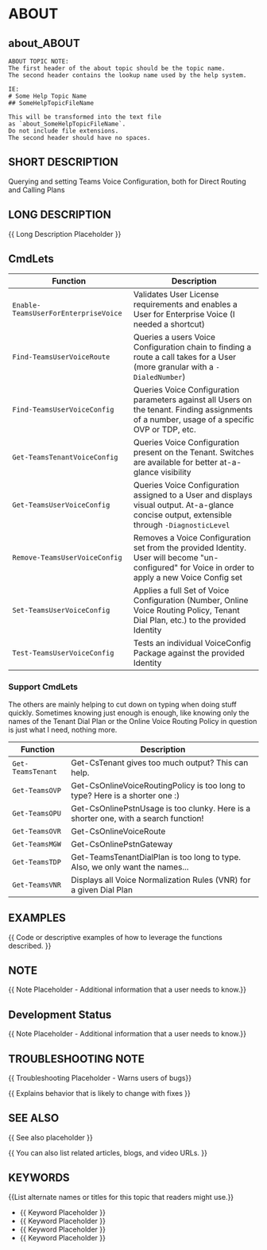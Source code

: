 ﻿# ABOUT

## about_ABOUT

```
ABOUT TOPIC NOTE:
The first header of the about topic should be the topic name.
The second header contains the lookup name used by the help system.

IE:
# Some Help Topic Name
## SomeHelpTopicFileName

This will be transformed into the text file
as `about_SomeHelpTopicFileName`.
Do not include file extensions.
The second header should have no spaces.
```

## SHORT DESCRIPTION

Querying and setting Teams Voice Configuration, both for Direct Routing and Calling Plans

## LONG DESCRIPTION

{{ Long Description Placeholder }}

## CmdLets

| Function                             | Description                                                                                                                                       |
| ------------------------------------ | ------------------------------------------------------------------------------------------------------------------------------------------------- |
| `Enable-TeamsUserForEnterpriseVoice` | Validates User License requirements and enables a User for Enterprise Voice (I needed a shortcut)                                                 |
| `Find-TeamsUserVoiceRoute`           | Queries a users Voice Configuration chain to finding a route a call takes for a User (more granular with a `-DialedNumber`)                       |
| `Find-TeamsUserVoiceConfig`          | Queries Voice Configuration parameters against all Users on the tenant. Finding assignments of a number, usage of a specific OVP or TDP, etc.     |
| `Get-TeamsTenantVoiceConfig`         | Queries Voice Configuration present on the Tenant. Switches are available for better at-a-glance visibility                                       |
| `Get-TeamsUserVoiceConfig`           | Queries Voice Configuration assigned to a User and displays visual output. At-a-glance concise output, extensible through `-DiagnosticLevel`      |
| `Remove-TeamsUserVoiceConfig`        | Removes a Voice Configuration set from the provided Identity. User will become "un-configured" for Voice in order to apply a new Voice Config set |
| `Set-TeamsUserVoiceConfig`           | Applies a full Set of Voice Configuration (Number, Online Voice Routing Policy, Tenant Dial Plan, etc.) to the provided Identity                  |
| `Test-TeamsUserVoiceConfig`          | Tests an individual VoiceConfig Package against the provided Identity                                                                             |

### Support CmdLets

The others are mainly helping to cut down on typing when doing stuff quickly. Sometimes knowing just enough is enough, like knowing only the names of the Tenant Dial Plan or the Online Voice Routing Policy in question is just what I need, nothing more.

| Function          | Description                                                                         |
| ----------------- | ----------------------------------------------------------------------------------- |
| `Get-TeamsTenant` | Get-CsTenant gives too much output? This can help.                                  |
| `Get-TeamsOVP`    | Get-CsOnlineVoiceRoutingPolicy is too long to type? Here is a shorter one :)        |
| `Get-TeamsOPU`    | Get-CsOnlinePstnUsage is too clunky. Here is a shorter one, with a search function! |
| `Get-TeamsOVR`    | Get-CsOnlineVoiceRoute                                                              |
| `Get-TeamsMGW`    | Get-CsOnlinePstnGateway                                                             |
| `Get-TeamsTDP`    | Get-TeamsTenantDialPlan is too long to type. Also, we only want the names...        |
| `Get-TeamsVNR`    | Displays all Voice Normalization Rules (VNR) for a given Dial Plan                  |

## EXAMPLES

{{ Code or descriptive examples of how to leverage the functions described. }}

## NOTE

{{ Note Placeholder - Additional information that a user needs to know.}}

## Development Status

{{ Note Placeholder - Additional information that a user needs to know.}}


## TROUBLESHOOTING NOTE

{{ Troubleshooting Placeholder - Warns users of bugs}}

{{ Explains behavior that is likely to change with fixes }}

## SEE ALSO

{{ See also placeholder }}

{{ You can also list related articles, blogs, and video URLs. }}

## KEYWORDS

{{List alternate names or titles for this topic that readers might use.}}

- {{ Keyword Placeholder }}
- {{ Keyword Placeholder }}
- {{ Keyword Placeholder }}
- {{ Keyword Placeholder }}

